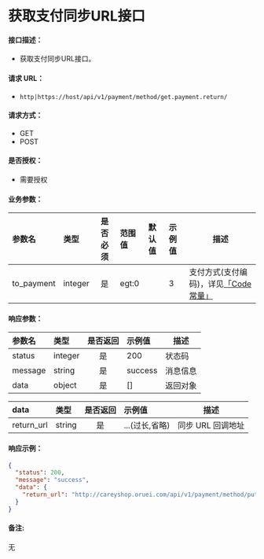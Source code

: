 # 获取支付同步URL接口

#### 接口描述：
- 获取支付同步URL接口。

#### 请求 URL：
- `http|https://host/api/v1/payment/method/get.payment.return/`

#### 请求方式：
- GET
- POST

#### 是否授权：
- 需要授权

#### 业务参数：
|参数名|类型|是否必须|范围值|默认值|示例值|描述|
|:----|:---|:---:|:-----|:-----|:-----|-----|
|to_payment |integer |是 |egt:0 | |3 |支付方式(支付编码)，详见[「Code常量」](https://doc.careyshop.cn/docs/admin_api/a-21528075108 "「Code常量」") |

#### 响应参数：
|参数名|类型|是否返回|示例值|描述|
|:-----|:-----|:---:|:-----|-----|
|status |integer |是 |200 |状态码 |
|message |string |是 |success |消息信息 |
|data |object |是 |[] |返回对象 |

|data|类型|是否返回|示例值|描述|
|:-----|:-----|:---:|:-----|-----|
|return_url |string |是 |...(过长,省略) |同步 URL 回调地址 |

#### 响应示例：
```json
{
  "status": 200,
  "message": "success",
  "data": {
    "return_url": "http://careyshop.oruei.com/api/v1/payment/method/put.payment.data/to_payment/3/type/return.html"
  }
}
```

#### 备注:
无